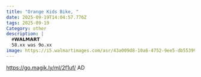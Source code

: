 ```yaml
---
title: "Orange Kids Bike, "
date: 2025-09-19T14:04:57.776Z
tags: 2025-09-19
Category: other
description: |
  #𝗪𝗔𝗟𝗠𝗔𝗥𝗧 
  58.xx was 9o.xx
image: https://i5.walmartimages.com/asr/43a009d8-10a6-4752-9ee5-db553997fd92.707557657390b1163702ce3fb1a2c7b1.png?odnHeight=2000&odnWidth=2000&odnBg=FFFFFF
---
```

https://go.magik.ly/ml/2f1uf/
AD